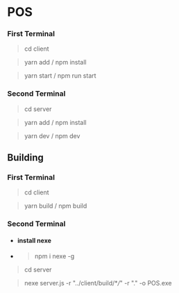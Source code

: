 # POS

### First Terminal

> cd client

> yarn add / npm install

> yarn start / npm run start

### Second Terminal

> cd server

> yarn add / npm install

> yarn dev / npm dev

## Building

### First Terminal

> cd client

> yarn build / npm build

### Second Terminal

- #### install nexe
- > npm i nexe -g

> cd server

> nexe server.js -r "../client/build/\*_/_" -r "." -o POS.exe
